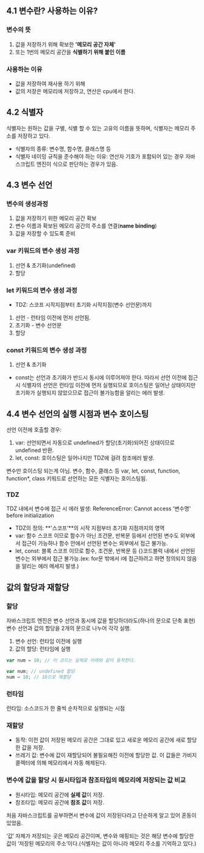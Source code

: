 ## 4.1 변수란? 사용하는 이유?

### 변수의 뜻

1. 값을 저장하기 위해 확보한 **’메모리 공간 자체'**
2. 또는 1번의 메모리 공간을 **식별하기 위해 붙인 이름**

### 사용하는 이유

- 값을 저장하여 재사용 하기 위해
- 값의 저장은 메모리에 저장하고, 연산은 cpu에서 한다.

## 4.2 식별자

식별자는 원하는 값을 구별, 식별 할 수 있는 고유의 이름을 뜻하며, 식별자는 메모리 주소를 저장하고 있다.

- 식별자의 종류: 변수명, 함수명, 클래스명 등
- 식별자 네이밍 규칙을 준수해야 하는 이유: 연산자 기호가 포함되어 있는 경우 자바스크립트 엔진이 식으로 판단하는 경우가 있음.

## 4.3 변수 선언

### 변수의 생성과정

1. 값을 저장하기 위한 메모리 공간 확보
2. 변수 이름과 확보된 메모리 공간의 주소를 연결(**name binding**)
3. 값을 저장할 수 있도록 준비

### var 키워드의 변수 생성 과정

1. 선언 & 초기화(undefined)
2. 할당

### let 키워드의 변수 생성 과정

- TDZ: 스코프 시작지점부터 초기화 시작지점(변수 선언문)까지
1. 선언 - 런타임 이전에 먼저 선언됨.
2. 초기화 - 변수 선언문
3. 할당

### const 키워드의 변수 생성 과정

1. 선언 & 초기화
- const는 선언과 초기화가 반드시 동시에 이루어져야 한다. 따라서 선언 이전에 접근시 식별자의 선언은 런타임 이전에 먼저 실행되므로 호이스팅은 일어난 상태이지만 초기화가 실행되지 않았으므로 접근이 불가능함을 알리는 에러 발생.

## 4.4 변수 선언의 실행 시점과 변수 호이스팅

선언 이전에 호출할 경우:

1. var: 선언되면서 자동으로 undefined가 할당(초기화)되어진 상태이므로 undefined 반환.
2. let, const: 호이스팅은 일어나지만 TDZ에 걸려 참조에러 발생.

변수만 호이스팅 되는게 아님. 변수, 함수, 클래스 등 var, let, const, function, function*, class 키워드로 선언하는 모든 식별자는 호이스팅됨.

### TDZ

TDZ 내에서 변수에 접근 시 에러 발생: ReferenceError: Cannot access '변수명' before initialization

- TDZ의 정의: **'스코프’**의 시작 지점부터 초기화 지점까지의 영역
- var: 함수 스코프 이므로 함수가 아닌 조건문, 반복문 등에서 선언된 변수도 외부에서 접근이 가능하나 함수 안에서 선언된 변수는 외부에서 접근 불가능.
- let, const: 블록 스코프 이므로 함수, 조건문, 반복문 등 {}코드블럭 내에서 선언된 변수는 외부에서 접근 불가능.(ex: for문 밖에서 i에 접근하려고 하면 정의되지 않음을 알리는 에러 메세지 발생.)

## 값의 할당과 재할당

### 할당

자바스크립트 엔진은 변수 선언과 동시에 값을 할당하더라도(하나의 문으로 단축 표현) 변수 선언과 값의 할당을 2개의 문으로 나누어 각각 실행.

1. 변수 선언: 런타임 이전에 실행
2. 값의 할당: 런타임에 실행

```jsx
var num = 10; // 이 코드는 실제로 아래와 같이 동작한다.

var num; // undefined 할당
num = 10; // 10으로 재할당
```

### 런타임

런타임: 소스코드가 한 줄씩 순차적으로 실행되는 시점

### 재할당

- 동작: 이전 값이 저장된 메모리 공간은 그대로 있고 새로운 메모리 공간에 새로 할당한 값을 저장.
- 쓰레기 값: 변수에 값이 재할당되어 불필요해진 이전에 할당한 값. 이 값들은 가비지 콜렉터에 의해 메모리에서 자동 해제된다.

### 변수에 값을 할당 시 원시타입과 참조타입의 메모리에 저장되는 값 비교

- 원시타입: 메모리 공간에 **실제 값**이 저장.
- 참조타입: 메모리 공간에 **참조 값**이 저장.

처음 자바스크립트를 공부하면서 변수에 값이 저장된다라고 단순하게 알고 있어 혼동이 있었음.

‘값’ 자체가 저장되는 곳은 메모리 공간이며, 변수와 매핑되는 것은 해당 변수에 할당한 값이 ‘저장된 메모리의 주소’이다.(식별자는 값이 아니라 메모리 주소를 기억하고 있다.)